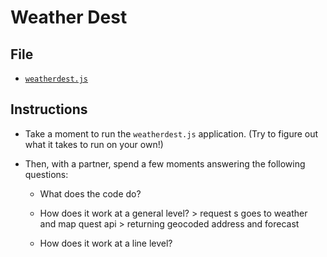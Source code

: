 # Weather Dest

## File

* [`weatherdest.js`](weatherdest.js)

## Instructions

* Take a moment to run the `weatherdest.js` application. (Try to figure out what it takes to run on your own!)

* Then, with a partner, spend a few moments answering the following questions:

  * What does the code do?

  * How does it work at a general level? > request s goes to weather and map quest api > returning geocoded address and forecast 

  * How does it work at a line level?
